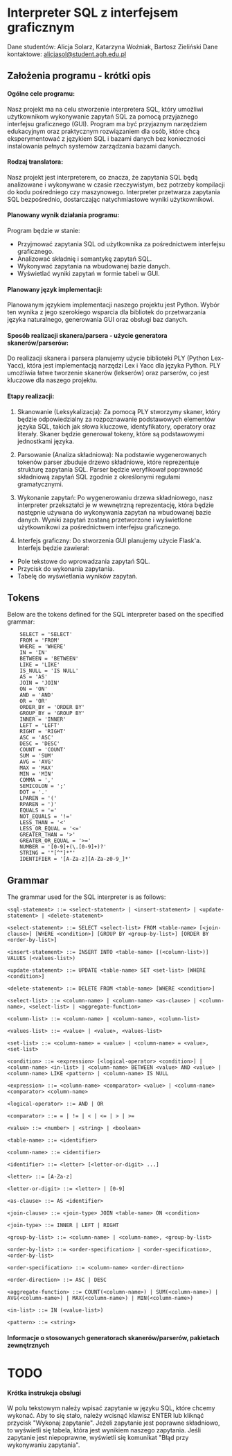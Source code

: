 # Interpreter SQL z interfejsem graficznym
Dane studentów: Alicja Solarz, Katarzyna Woźniak, Bartosz Zieliński
Dane kontaktowe: alicjasol@student.agh.edu.pl

## Założenia programu - krótki opis

#### Ogólne cele programu:
Nasz projekt ma na celu stworzenie interpretera SQL, który umożliwi użytkownikom wykonywanie zapytań SQL za pomocą przyjaznego interfejsu graficznego (GUI). Program ma być przyjaznym narzędziem edukacyjnym oraz praktycznym rozwiązaniem dla osób, które chcą eksperymentować z językiem SQL i bazami danych bez konieczności instalowania pełnych systemów zarządzania bazami danych.

#### Rodzaj translatora:
Nasz projekt jest interpreterem, co znacza, że zapytania SQL będą analizowane i wykonywane w czasie rzeczywistym, bez potrzeby kompilacji do kodu pośredniego czy maszynowego. Interpreter przetwarza zapytania SQL bezpośrednio, dostarczając natychmiastowe wyniki użytkownikowi.

#### Planowany wynik działania programu:
Program będzie w stanie:
- Przyjmować zapytania SQL od użytkownika za pośrednictwem interfejsu graficznego.
- Analizować składnię i semantykę zapytań SQL.
- Wykonywać zapytania na wbudowanej bazie danych.
- Wyświetlać wyniki zapytań w formie tabeli w GUI.

#### Planowany język implementacji:
Planowanym językiem implementacji naszego projektu jest Python. Wybór ten wynika z jego szerokiego wsparcia dla bibliotek do przetwarzania języka naturalnego, generowania GUI oraz obsługi baz danych.

#### Sposób realizacji skanera/parsera - użycie generatora skanerów/parserów:

Do realizacji skanera i parsera planujemy użycie biblioteki PLY (Python Lex-Yacc), która jest implementacją narzędzi Lex i Yacc dla języka Python. PLY umożliwia łatwe tworzenie skanerów (lekserów) oraz parserów, co jest kluczowe dla naszego projektu.

#### Etapy realizacji:

1. Skanowanie (Leksykalizacja):
Za pomocą PLY stworzymy skaner, który będzie odpowiedzialny za rozpoznawanie podstawowych elementów języka SQL, takich jak słowa kluczowe, identyfikatory, operatory oraz literały.
Skaner będzie generował tokeny, które są podstawowymi jednostkami języka.

2. Parsowanie (Analiza składniowa):
Na podstawie wygenerowanych tokenów parser zbuduje drzewo składniowe, które reprezentuje strukturę zapytania SQL.
Parser będzie weryfikował poprawność składniową zapytań SQL zgodnie z określonymi regułami gramatycznymi.

3. Wykonanie zapytań:
Po wygenerowaniu drzewa składniowego, nasz interpreter przekształci je w wewnętrzną reprezentację, która będzie następnie używana do wykonywania zapytań na wbudowanej bazie danych.
Wyniki zapytań zostaną przetworzone i wyświetlone użytkownikowi za pośrednictwem interfejsu graficznego.

4. Interfejs graficzny:
Do stworzenia GUI planujemy użycie Flask'a. Interfejs będzie zawierał:
- Pole tekstowe do wprowadzania zapytań SQL.
- Przycisk do wykonania zapytania.
- Tabelę do wyświetlania wyników zapytań.

## Tokens
Below are the tokens defined for the SQL interpreter based on the specified grammar:

```
    SELECT = 'SELECT'
    FROM = 'FROM'
    WHERE = 'WHERE'
    IN = 'IN'
    BETWEEN = 'BETWEEN'
    LIKE = 'LIKE'
    IS_NULL = 'IS NULL'
    AS = 'AS'
    JOIN = 'JOIN'
    ON = 'ON'
    AND = 'AND'
    OR = 'OR'
    ORDER_BY = 'ORDER BY'
    GROUP_BY = 'GROUP BY'
    INNER = 'INNER'
    LEFT = 'LEFT'
    RIGHT = 'RIGHT'
    ASC = 'ASC'
    DESC = 'DESC'
    COUNT = 'COUNT'
    SUM = 'SUM'
    AVG = 'AVG'
    MAX = 'MAX'
    MIN = 'MIN'
    COMMA = ','
    SEMICOLON = ';'
    DOT = '.'
    LPAREN = '('
    RPAREN = ')'
    EQUALS = '='
    NOT_EQUALS = '!='
    LESS_THAN = '<'
    LESS_OR_EQUAL = '<='
    GREATER_THAN = '>'
    GREATER_OR_EQUAL = '>='
    NUMBER = '[0-9]+(\.[0-9]+)?'
    STRING = '"[^"]*"'
    IDENTIFIER = '[A-Za-z][A-Za-z0-9_]*'
```

## Grammar
The grammar used for the SQL interpreter is as follows:

```
<sql-statement> ::= <select-statement> | <insert-statement> | <update-statement> | <delete-statement>

<select-statement> ::= SELECT <select-list> FROM <table-name> [<join-clause>] [WHERE <condition>] [GROUP BY <group-by-list>] [ORDER BY <order-by-list>]

<insert-statement> ::= INSERT INTO <table-name> [(<column-list>)] VALUES (<values-list>)

<update-statement> ::= UPDATE <table-name> SET <set-list> [WHERE <condition>]

<delete-statement> ::= DELETE FROM <table-name> [WHERE <condition>]

<select-list> ::= <column-name> | <column-name> <as-clause> | <column-name>, <select-list> | <aggregate-function>

<column-list> ::= <column-name> | <column-name>, <column-list>

<values-list> ::= <value> | <value>, <values-list>

<set-list> ::= <column-name> = <value> | <column-name> = <value>, <set-list>

<condition> ::= <expression> [<logical-operator> <condition>] | <column-name> <in-list> | <column-name> BETWEEN <value> AND <value> | <column-name> LIKE <pattern> | <column-name> IS NULL

<expression> ::= <column-name> <comparator> <value> | <column-name> <comparator> <column-name>

<logical-operator> ::= AND | OR

<comparator> ::= = | != | < | <= | > | >=

<value> ::= <number> | <string> | <boolean>

<table-name> ::= <identifier>

<column-name> ::= <identifier>

<identifier> ::= <letter> [<letter-or-digit> ...]

<letter> ::= [A-Za-z]

<letter-or-digit> ::= <letter> | [0-9]

<as-clause> ::= AS <identifier>

<join-clause> ::= <join-type> JOIN <table-name> ON <condition>

<join-type> ::= INNER | LEFT | RIGHT

<group-by-list> ::= <column-name> | <column-name>, <group-by-list>

<order-by-list> ::= <order-specification> | <order-specification>, <order-by-list>

<order-specification> ::= <column-name> <order-direction>

<order-direction> ::= ASC | DESC

<aggregate-function> ::= COUNT(<column-name>) | SUM(<column-name>) | AVG(<column-name>) | MAX(<column-name>) | MIN(<column-name>)

<in-list> ::= IN (<value-list>)

<pattern> ::= <string>
```

#### Informacje o stosowanych generatorach skanerów/parserów, pakietach zewnętrznych
# TODO

#### Krótka instrukcja obsługi
W polu tekstowym należy wpisać zapytanie w języku SQL, które chcemy wykonać. Aby to się stało, należy wcisnąć klawisz ENTER lub kliknąć przycisk "Wykonaj zapytanie". Jeżeli zapytanie jest poprawne składniowo, to wyświetli się tabela, która jest wynikiem naszego zapytania. Jeśli zapytanie jest niepoprawne, wyświetli się komunikat "Błąd przy wykonywaniu zapytania".

